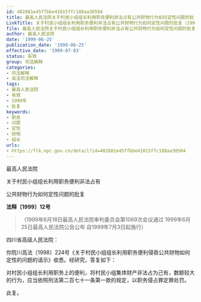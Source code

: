 ```yaml
---
id: 402881e45ffbbe41015ffc188aa30504
title: 最高人民法院关于村民小组组长利用职务便利非法占有公共财物行为如何定性问题的批复
LinkTitle: 关于村民小组组长利用职务便利非法占有公共财物行为如何定性问题的批复（1999）
file: 最高人民法院关于村民小组组长利用职务便利非法占有公共财物行为如何定性问题的批复_19990625_402881e45ffbbe41015ffc188aa30504.docx
author: 最高人民法院
date: '1999-06-25'
publication_date: '1999-06-25'
effective_date: '1999-07-03'
status: 有效
group: 司法解释
categories:
- 司法解释
- 高法司法解释
tags:
- 最高人民法院
- 有效
- 1999年
- 批复
keywords:
- 职务
- 问题
- 定性
- 财物
- 组长
urls:
- https://flk.npc.gov.cn/detail?id=402881e45ffbbe41015ffc188aa30504
---
```


最高人民法院

关于村民小组组长利用职务便利非法占有

公共财物行为如何定性问题的批复

**法释〔1999〕12号**

> （1999年6月18日最高人民法院审判委员会第1069次会议通过 1999年6月25日最高人民法院公告公布 自1999年7月3日起施行）

四川省高级人民法院：

你院川高法〔1998〕224号《关于村民小组组长利用职务便利侵吞公共财物如何定性的问题的请示》收悉。经研究，答复如下：

对村民小组组长利用职务上的便利，将村民小组集体财产非法占为己有，数额较大的行为，应当依照刑法第二百七十一条第一款的规定，以职务侵占罪定罪处罚。

此复。
